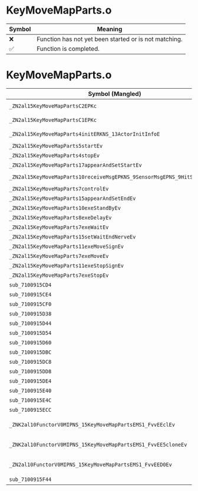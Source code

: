 # KeyMoveMapParts.o
| Symbol | Meaning 
| ------------- | ------------- 
| :x: | Function has not yet been started or is not matching. 
| :white_check_mark: | Function is completed. 


# KeyMoveMapParts.o
| Symbol (Mangled) | Symbol (Demangled) | Decompiled? |
| ------------- |  ------------- | ------------- |
| `_ZN2al15KeyMoveMapPartsC2EPKc` | `al::KeyMoveMapParts::KeyMoveMapParts(char const*)` | :white_check_mark: |
| `_ZN2al15KeyMoveMapPartsC1EPKc` | `al::KeyMoveMapParts::KeyMoveMapParts(char const*)` | :white_check_mark: |
| `_ZN2al15KeyMoveMapParts4initERKNS_13ActorInitInfoE` | `al::KeyMoveMapParts::init(al::ActorInitInfo const&)` | :white_check_mark: |
| `_ZN2al15KeyMoveMapParts5startEv` | `al::KeyMoveMapParts::start(void)` | :white_check_mark: |
| `_ZN2al15KeyMoveMapParts4stopEv` | `al::KeyMoveMapParts::stop(void)` | :white_check_mark: |
| `_ZN2al15KeyMoveMapParts17appearAndSetStartEv` | `al::KeyMoveMapParts::appearAndSetStart(void)` | :white_check_mark: |
| `_ZN2al15KeyMoveMapParts10receiveMsgEPKNS_9SensorMsgEPNS_9HitSensorES5_` | `al::KeyMoveMapParts::receiveMsg(al::SensorMsg const*,al::HitSensor *,al::HitSensor *)` | :white_check_mark: |
| `_ZN2al15KeyMoveMapParts7controlEv` | `al::KeyMoveMapParts::control(void)` | :white_check_mark: |
| `_ZN2al15KeyMoveMapParts15appearAndSetEndEv` | `al::KeyMoveMapParts::appearAndSetEnd(void)` | :white_check_mark: |
| `_ZN2al15KeyMoveMapParts10exeStandByEv` | `al::KeyMoveMapParts::exeStandBy(void)` | :white_check_mark: |
| `_ZN2al15KeyMoveMapParts8exeDelayEv` | `al::KeyMoveMapParts::exeDelay(void)` | :white_check_mark: |
| `_ZN2al15KeyMoveMapParts7exeWaitEv` | `al::KeyMoveMapParts::exeWait(void)` | :white_check_mark: |
| `_ZN2al15KeyMoveMapParts15setWaitEndNerveEv` | `al::KeyMoveMapParts::setWaitEndNerve(void)` | :white_check_mark: |
| `_ZN2al15KeyMoveMapParts11exeMoveSignEv` | `al::KeyMoveMapParts::exeMoveSign(void)` | :white_check_mark: |
| `_ZN2al15KeyMoveMapParts7exeMoveEv` | `al::KeyMoveMapParts::exeMove(void)` | :white_check_mark: |
| `_ZN2al15KeyMoveMapParts11exeStopSignEv` | `al::KeyMoveMapParts::exeStopSign(void)` | :white_check_mark: |
| `_ZN2al15KeyMoveMapParts7exeStopEv` | `al::KeyMoveMapParts::exeStop(void)` | :white_check_mark: |
| `sub_7100915CD4` | `` | :white_check_mark: |
| `sub_7100915CE4` | `` | :white_check_mark: |
| `sub_7100915CF0` | `` | :white_check_mark: |
| `sub_7100915D38` | `` | :white_check_mark: |
| `sub_7100915D44` | `` | :white_check_mark: |
| `sub_7100915D54` | `` | :white_check_mark: |
| `sub_7100915D60` | `` | :white_check_mark: |
| `sub_7100915DBC` | `` | :white_check_mark: |
| `sub_7100915DC8` | `` | :white_check_mark: |
| `sub_7100915DD8` | `` | :white_check_mark: |
| `sub_7100915DE4` | `` | :white_check_mark: |
| `sub_7100915E40` | `` | :white_check_mark: |
| `sub_7100915E4C` | `` | :white_check_mark: |
| `sub_7100915ECC` | `` | :white_check_mark: |
| `_ZNK2al10FunctorV0MIPNS_15KeyMoveMapPartsEMS1_FvvEEclEv` | `al::FunctorV0M<al::KeyMoveMapParts *,void (al::KeyMoveMapParts::*)(void)>::operator()(void)const` | :white_check_mark: |
| `_ZNK2al10FunctorV0MIPNS_15KeyMoveMapPartsEMS1_FvvEE5cloneEv` | `al::FunctorV0M<al::KeyMoveMapParts *,void (al::KeyMoveMapParts::*)(void)>::clone(void)const` | :white_check_mark: |
| `_ZN2al10FunctorV0MIPNS_15KeyMoveMapPartsEMS1_FvvEED0Ev` | `al::FunctorV0M<al::KeyMoveMapParts *,void (al::KeyMoveMapParts::*)(void)>::~FunctorV0M()` | :white_check_mark: |
| `sub_7100915F44` | `` | :white_check_mark: |

